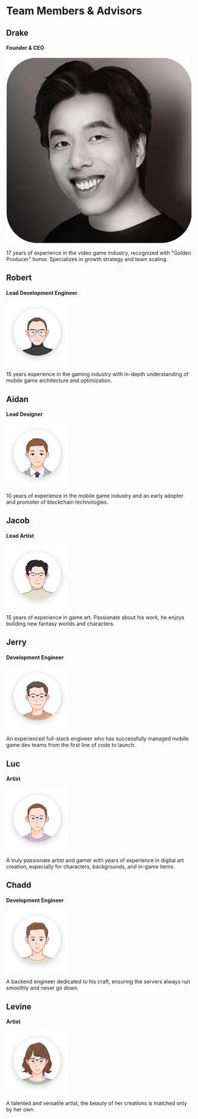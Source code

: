# Team Members & Advisors

## Drake

#### Founder & CEO

![](../.gitbook/assets/22.png)

17 years of experience in the video game industry, recognized with "Golden Producer" honor. Specializes in growth strategy and team scaling.

## Robert

#### Lead Development Engineer

![](../.gitbook/assets/tu-pian-2.jpg)

15 years experience in the gaming industry with in-depth understanding of mobile game architecture and optimization.

## Aidan

#### Lead Designer

![](../.gitbook/assets/tu-pian-3.jpg)

10 years of experience in the mobile game industry and an early adopter and promoter of blockchain technologies.

## Jacob

#### Lead Artist

![](../.gitbook/assets/tu-pian-4.jpg)

15 years of experience in game art. Passionate about his work, he enjoys building new fantasy worlds and characters.

## Jerry

#### Development Engineer

![](../.gitbook/assets/tu-pian-5.jpg)

An experienced full-stack engineer who has successfully managed mobile game dev teams from the first line of code to launch.

## Luc

#### Artist

![](../.gitbook/assets/tu-pian-6.jpg)

A truly passionate artist and gamer with years of experience in digital art creation, especially for characters, backgrounds, and in-game items.

## Chadd

#### Development Engineer

![](../.gitbook/assets/tu-pian-7.jpg)

A backend engineer dedicated to his craft, ensuring the servers always run smoothly and never go down.

## Levine

#### Artist

![](../.gitbook/assets/tu-pian-8.jpg)

A talented and versatile artist, the beauty of her creations is matched only by her own.

